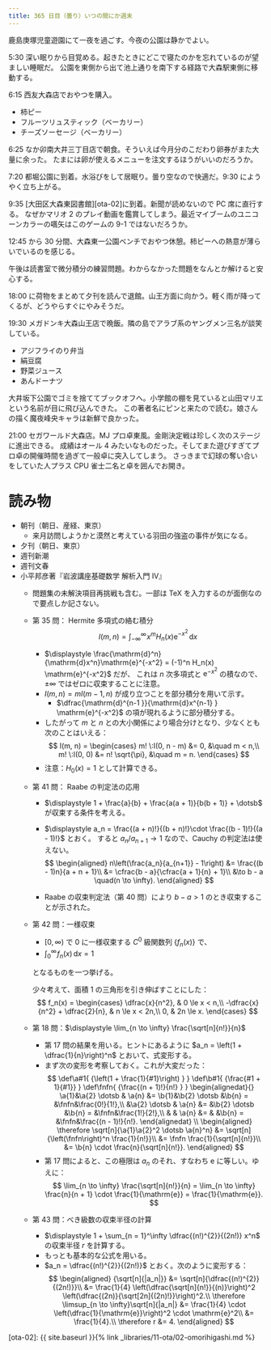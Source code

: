 ```yaml
---
title: 365 日目（曇り）いつの間にか週末
---
```


鹿島庚塚児童遊園にて一夜を過ごす。今夜の公園は静かでよい。

5:30 深い眠りから目覚める。起きたときにどこで寝たのかを忘れているのが望ましい睡眠だ。
公園を東側から出て池上通りを南下する経路で大森駅東側に移動する。

6:15 西友大森店でおやつを購入。
* 柿ピー
* フルーツリュスティック（ベーカリー）
* チーズソーセージ（ベーカリー）

6:25 なか卯南大井三丁目店で朝食。そういえば今月分のこだわり卵券がまた大量に余った。
たまには卵が使えるメニューを注文するほうがいいのだろうか。

7:20 都堀公園に到着。水浴びをして居眠り。曇り空なので快適だ。9:30 にようやく立ち上がる。

9:35 [大田区大森東図書館][ota-02]に到着。新聞が読めないので PC 席に直行する。
なぜかマリオ 2 のプレイ動画を鑑賞してしまう。最近マイブームのユニコーンカラーの嚆矢はこのゲームの 9-1 ではないだろうか。

12:45 から 30 分間、大森東一公園ベンチでおやつ休憩。柿ピーへの熱意が薄らいでいるのを感じる。

午後は読書室で微分積分の練習問題。わからなかった問題をなんとか解けると安心する。

18:00 に荷物をまとめて夕刊を読んで退館。山王方面に向かう。軽く雨が降ってくるが、どうやらすぐにやみそうだ。

19:30 メガドンキ大森山王店で晩飯。隣の島でアラブ系のヤングメン三名が談笑している。
* アジフライのり弁当
* 絹豆腐
* 野菜ジュース
* あんドーナツ

大井坂下公園でゴミを捨ててブックオフへ。小学館の棚を見ていると山田マリエという名前が目に飛び込んできた。
この著者名にピンと来たので読む。娘さんの描く魔夜峰央キャラは新鮮で良かった。

21:00 セガワールド大森店。MJ プロ卓東風。金剛決定戦は珍しく次のステージに進出できる。
成績はオール 4 みたいなものだった。そしてまた遊びすぎてプロ卓の開催時間を過ぎて一般卓に突入してしまう。
さっきまで幻球の奪い合いをしていた人プラス CPU 雀士二名と卓を囲んでお開き。

# 読み物

* 朝刊（朝日、産経、東京）
  * 来月訪問しようかと漠然と考えている羽田の強盗の事件が気になる。
* 夕刊（朝日、東京）
* 週刊新潮
* 週刊文春
* 小平邦彦著『岩波講座基礎数学 解析入門 IV』
  * 問題集の未解決項目再挑戦も含む。一部は TeX を入力するのが面倒なので要点しか記さない。
  * 第 35 問： Hermite 多項式の絡む積分
    $$
    I(m, n) = \int_{-\infty}^{\infty}\! x^m H_n(x) \mathrm{e}^{-x^2} \,\mathrm{d}x
    $$
    * $\displaystyle \frac{\mathrm{d}^n}{\mathrm{d}x^n}\mathrm{e}^{-x^2} = (-1)^n H_n(x) \mathrm{e}^{-x^2}$ だが、
      これは $n$ 次多項式と $\mathrm{e}^{-x^2}$ の積なので、$\pm \infty$ ではゼロに収束することに注意。
    * $I(m, n) = mI(m-1, n)$ が成り立つことを部分積分を用いて示す。
      * $\dfrac{\mathrm{d}^{n-1 }}{\mathrm{d}x^{n-1} } \mathrm{e}^{-x^2}$ の項が現れるように部分積分する。
    * したがって $m$ と $n$ との大小関係により場合分けとなり、少なくとも次のことはいえる：
      $$
      I(m, n) = \begin{cases}
      m! \:I(0, n - m) &= 0, &\quad m < n,\\
      m! \:I(0, 0) &= n! \sqrt{\pi}, &\quad m = n.
      \end{cases}
      $$
    * 注意：$H_0(x) = 1$ として計算できる。
  * 第 41 問： Raabe の判定法の応用
    * $\displaystyle 1 + \frac{a}{b} + \frac{a(a + 1)}{b(b + 1)} + \dotsb$ が収束する条件を考える。
    * $\displaystyle a_n = \frac{(a + n)!}{(b + n)!}\cdot \frac{(b - 1)!}{(a - 1)!}$ とおく。
      すると $a_n/a_{n+1} \to 1$ なので、Cauchy の判定法は使えない。
      $$
      \begin{aligned}
      n\left(\frac{a_n}{a_{n+1}} - 1\right)
      &= \frac{(b - 1)n}{a + n + 1}\\
      &= \cfrac{b - a}{\cfrac{a + 1}{n} + 1}\\
      &\to b - a \quad(n \to \infty).
      \end{aligned}
      $$

    * Raabe の収束判定法（第 40 問）により $b - a > 1$ のとき収束することが示された。
  * 第 42 問：一様収束
    * ${[0, \infty)}$ で 0 に一様収束する $C^0$ 級関数列 $\{f_n(x)\}$ で、
    * $\displaystyle \int_0^\infty\! f_n(x)\,\mathrm{d}x = 1$

    となるものを一つ挙げる。

    少々考えて、面積 1 の三角形を引き伸ばすことにした：
    $$
    f_n(x) =
    \begin{cases}
    \dfrac{x}{n^2}, & 0 \le x < n,\\
    -\dfrac{x}{n^2} + \dfrac{2}{n}, & n \le x < 2n,\\
    0, & 2n \le x.
    \end{cases}
    $$
  * 第 18 問：$\displaystyle \lim_{n \to \infty} \frac{\sqrt[n]{n!}}{n}$
    * 第 17 問の結果を用いる。ヒントにあるように $a_n = \left(1 + \dfrac{1}{n}\right)^n$ とおいて、式変形する。
    * まず次の変形を考察しておく。これが大変だった：
      $$
      \def\a#1{ {\left(1 + \frac{1}{#1}\right) } }
      \def\b#1{ {\frac{#1 + 1}{#1}} }
      \def\fnfn{ {\frac{(n + 1)!}{n!} } }
      \begin{alignedat}{}
      \a{1}&\a{2} \dotsb & \a{n} &= \b{1}&\b{2} \dotsb &\b{n} = &\fnfn&\frac{0!}{1!},\\
           &\a{2} \dotsb & \a{n} &=      &\b{2} \dotsb &\b{n} = &\fnfn&\frac{1!}{2!},\\
           &             & \a{n} &=      &             &\b{n} = &\fnfn&\frac{(n - 1)!}{n!}.
      \end{alignedat}
      \\
      \begin{aligned}
      \therefore \sqrt[n]{\a{1}\a{2}^2 \dotsb \a{n}^n}
      &= \sqrt[n]{\left(\fnfn\right)^n \frac{1}{n!}}\\
      &= \fnfn \frac{1}{\sqrt[n]{n!}}\\
      &= \b{n} \cdot \frac{n}{\sqrt[n]{n!}}.
      \end{aligned}
      $$
    * 第 17 問によると、この極限は $a_n$ のそれ、すなわち $\mathrm{e}$ に等しい。ゆえに：
      $$
      \lim_{n \to \infty} \frac{\sqrt[n]{n!}}{n} = \lim_{n \to \infty} \frac{n}{n + 1} \cdot \frac{1}{\mathrm{e}} = \frac{1}{\mathrm{e}}.
      $$
  * 第 43 問：べき級数の収束半径の計算
    * $\displaystyle 1 + \sum_{n = 1}^\infty \dfrac{(n!)^{2}}{(2n!)} x^n$ の収束半径 $r$ を計算する。
    * もっとも基本的な公式を用いる。
    * $a_n = \dfrac{(n!)^{2}}{(2n!)}$ とおく。次のように変形する：
      $$
      \begin{aligned}
      {\sqrt[n]{|a_n|}}
      &= \sqrt[n]{\dfrac{(n!)^{2}}{(2n!)}}\\
      &= \frac{1}{4} \left(\dfrac{\sqrt[n]{n!}}{(n)}\right)^2
        \left(\dfrac{(2n)}{\sqrt[2n]{(2n)!}}\right)^2.\\
      \therefore \limsup_{n \to \infty}\sqrt[n]{|a_n|}
      &= \frac{1}{4} \cdot \left(\dfrac{1}{\mathrm{e}}\right)^2 \cdot \mathrm{e}^2\\
      &= \frac{1}{4}.\\
      \therefore r &= 4.
      \end{aligned}
      $$

[ota-02]: {{ site.baseurl }}{% link _libraries/11-ota/02-omorihigashi.md %}

